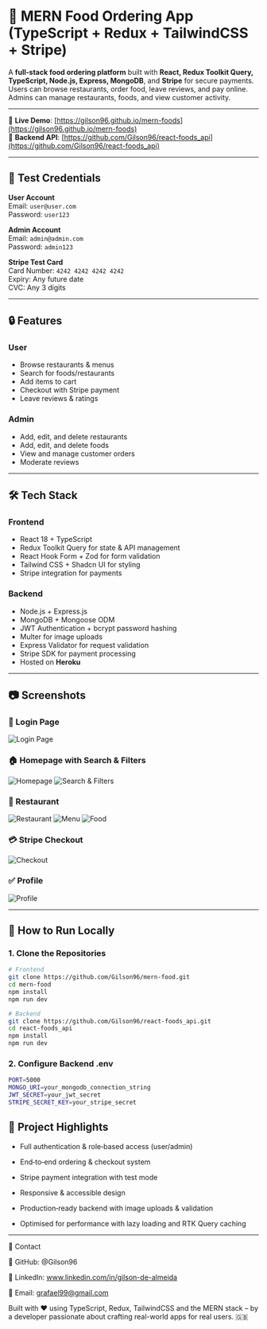 # 🍔 MERN Food Ordering App (TypeScript + Redux + TailwindCSS + Stripe)

A **full‑stack food ordering platform** built with **React, Redux Toolkit Query, TypeScript, Node.js, Express, MongoDB**, and **Stripe** for secure payments.  
Users can browse restaurants, order food, leave reviews, and pay online.  
Admins can manage restaurants, foods, and view customer activity.

---

🚀 **Live Demo**: [https://gilson96.github.io/mern-foods](https://gilson96.github.io/mern-foods)  
🔌 **Backend API**: [https://github.com/Gilson96/react-foods_api](https://github.com/Gilson96/react-foods_api)

---

## 🔑 Test Credentials
**User Account**  
Email: `user@user.com`  
Password: `user123`

**Admin Account**  
Email: `admin@admin.com`  
Password: `admin123`

**Stripe Test Card**  
Card Number: `4242 4242 4242 4242`  
Expiry: Any future date  
CVC: Any 3 digits

---

## 🔒 Features

### **User**
- Browse restaurants & menus
- Search for foods/restaurants
- Add items to cart
- Checkout with Stripe payment
- Leave reviews & ratings

### **Admin**
- Add, edit, and delete restaurants
- Add, edit, and delete foods
- View and manage customer orders
- Moderate reviews

---

## 🛠 Tech Stack

### **Frontend**
- React 18 + TypeScript
- Redux Toolkit Query for state & API management
- React Hook Form + Zod for form validation
- Tailwind CSS + Shadcn UI for styling
- Stripe integration for payments

### **Backend**
- Node.js + Express.js
- MongoDB + Mongoose ODM
- JWT Authentication + bcrypt password hashing
- Multer for image uploads
- Express Validator for request validation
- Stripe SDK for payment processing
- Hosted on **Heroku**

---

## 📷 Screenshots

### 🔐 Login Page  
![Login Page](https://github.com/Gilson96/mern-food/blob/master/src/assets/screenshots/loginPage.png?raw=true)

### 🏠 Homepage with Search & Filters  
![Homepage](https://github.com/Gilson96/mern-food/blob/master/src/assets/screenshots/homePage.png?raw=true)
![Search & Filters]([https://github.com/Gilson96/mern-foods/blob/master/src/screenshots/search.png?raw=true](https://github.com/Gilson96/mern-food/blob/master/src/assets/screenshots/navigator.png?raw=true))

### 🍕 Restaurant  
![Restaurant](https://github.com/Gilson96/mern-food/blob/master/src/assets/screenshots/restaurantPage.png?raw=true)
![Menu](https://github.com/Gilson96/mern-food/blob/master/src/assets/screenshots/restaurantMenu.png?raw=true)
![Food](https://github.com/Gilson96/mern-food/blob/master/src/assets/screenshots/food.png?raw=true)

### 💳 Stripe Checkout  
![Checkout](https://github.com/Gilson96/mern-food/blob/master/src/assets/screenshots/checkout.png?raw=true)

### ✅ Profile
![Profile](https://github.com/Gilson96/mern-food/blob/master/src/assets/screenshots/profilePage.png?raw=true)


---

## 🧭 How to Run Locally

### 1. Clone the Repositories

```bash
# Frontend
git clone https://github.com/Gilson96/mern-food.git
cd mern-food
npm install
npm run dev

# Backend
git clone https://github.com/Gilson96/react-foods_api.git
cd react-foods_api
npm install
npm run dev
```
### 2. Configure Backend .env
```bash
PORT=5000
MONGO_URI=your_mongodb_connection_string
JWT_SECRET=your_jwt_secret
STRIPE_SECRET_KEY=your_stripe_secret
```

## 📌 Project Highlights

- Full authentication & role‑based access (user/admin)

- End‑to‑end ordering & checkout system

- Stripe payment integration with test mode

- Responsive & accessible design

- Production‑ready backend with image uploads & validation

- Optimised for performance with lazy loading and RTK Query caching

---

🤝 Contact

👤 GitHub: @Gilson96

💼 LinkedIn: www.linkedin.com/in/gilson-de-almeida

📧 Email: grafael99@gmail.com

Built with ❤️ using TypeScript, Redux, TailwindCSS and the MERN stack – by a developer passionate about crafting real-world apps for real users. 🇬🇧
